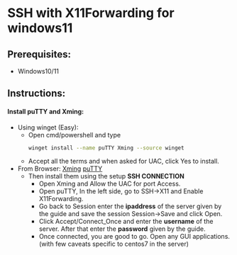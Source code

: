 # SSH with X11Forwarding for windows11

## Prerequisites:
 - Windows10/11
## Instructions:
#### Install puTTY and Xming:
- Using winget (Easy):
  - Open cmd/powershell and type
    ```bash
    winget install --name puTTY Xming --source winget
    ```
  - Accept all the terms and when asked for UAC, click Yes to install.
- From Browser:
  [Xming](https://sourceforge.net/projects/xming/files/Xming/6.9.0.31/Xming-6-9-0-31-setup.exe/download)
  [puTTY](https://the.earth.li/~sgtatham/putty/latest/w64/putty-64bit-0.83-installer.msi)
  - Then install them using the setup
    **SSH CONNECTION**
    - Open Xming and Allow the UAC for port Access.
    - Open puTTY, In the left side, go to SSH->X11 and Enable X11Forwarding.
    - Go back to Session enter the __ipaddress__ of the server given by the guide and save the session Session->Save and click Open.
    - Click Accept/Connect_Once and enter the __username__ of the server. After that enter the __password__ given by the guide.
    - Once connected, you are good to go. Open any GUI applications. (with few caveats specific to centos7 in the server)

 


